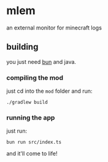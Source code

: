 # mlem
an external monitor for minecraft logs

## building
you just need [bun](https://bun.sh) and java. 

### compiling the mod
just cd into the `mod` folder and run:
```
./gradlew build
```

### running the app
just run:
```
bun run src/index.ts
```
and it'll come to life!
